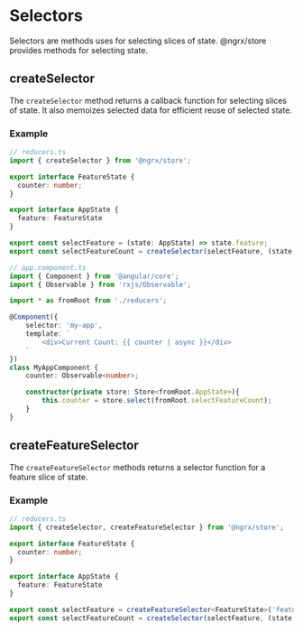 # Selectors

Selectors are methods uses for selecting slices of state. @ngrx/store provides methods for selecting state.

## createSelector

The `createSelector` method returns a callback function for selecting slices of state. It also memoizes
selected data for efficient reuse of selected state.


### Example

```ts
// reducers.ts
import { createSelector } from '@ngrx/store';

export interface FeatureState {
  counter: number;
}

export interface AppState {
  feature: FeatureState
}

export const selectFeature = (state: AppState) => state.feature;
export const selectFeatureCount = createSelector(selectFeature, (state: FeatureState) => state.counter);
```

```ts
// app.component.ts
import { Component } from '@angular/core';
import { Observable } from 'rxjs/Observable';

import * as fromRoot from './reducers';

@Component({
	selector: 'my-app',
	template: `
		<div>Current Count: {{ counter | async }}</div>
	`
})
class MyAppComponent {
	counter: Observable<number>;

	constructor(private store: Store<fromRoot.AppState>){
		this.counter = store.select(fromRoot.selectFeatureCount);
	}
}
```

## createFeatureSelector

The `createFeatureSelector` methods returns a selector function for a feature slice of state.

### Example

```ts
// reducers.ts
import { createSelector, createFeatureSelector } from '@ngrx/store';

export interface FeatureState {
  counter: number;
}

export interface AppState {
  feature: FeatureState
}

export const selectFeature = createFeatureSelector<FeatureState>('feature');
export const selectFeatureCount = createSelector(selectFeature, (state: FeatureState) => state.counter);
```
